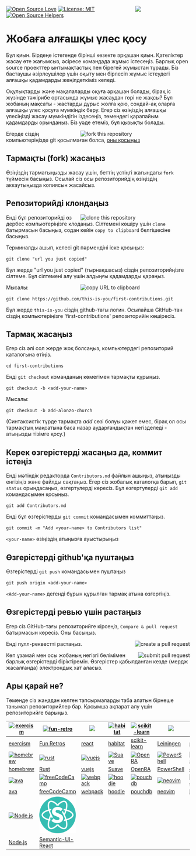 [![Open Source Love](https://badges.frapsoft.com/os/v1/open-source.svg?v=103)](https://github.com/ellerbrock/open-source-badges/)
[<img align="right" width="150" src="https://firstcontributions.github.io/assets/Readme/join-slack-team.png">](https://firstcontributors.slack.com/)
[![License: MIT](https://img.shields.io/badge/License-MIT-green.svg)](https://opensource.org/licenses/MIT)
[![Open Source Helpers](https://www.codetriage.com/roshanjossey/first-contributions/badges/users.svg)](https://www.codetriage.com/roshanjossey/first-contributions)

# Жобаға алғашқы үлес қосу

Бұл қиын. Бірдеңе істегенде бірінші кезекте әрқашан қиын. Қателіктер жасау өте жағымсыз, әсіресе командада жұмыс істесеңіз. Барлық open source проекттер ынтымақтастық пен бірегей жұмыстан тұрады. Біз бастаушы әзірлеушілер үшін оқыту мен бірлесіп жұмыс істеудегі алғашқы қадамдарды жеңілдеткіміз келеді.

Оқулықтарды және мақалаларды оқуға әрқашан болады, бірақ іс жүзінде тәжірибе ортасында жұмыс жасаудан гөрі не жақсы? Бұл жобаның мақсаты - жастарды дұрыс жолға қою, сондай-ақ оларға алғашқы үлес қосуға мүмкіндік беру. Егер сіз өзіңіздің алғашқы үлесіңізді жасау мүмкіндігін іздесеңіз, төмендегі қарапайым қадамдарды орындаңыз. Біз уәде етеміз, бұл қызықты болады.

<img align="right" width="300" src="https://firstcontributions.github.io/assets/Readme/fork.png" alt="fork this repository" />


Егерде сіздің компьютеріңізде git қосылмаған болса, [ оны қосыңыз ]( https://help.github.com/articles/set-up-git/ )

## Тармақты (fork) жасаңыз

Өзіңіздің тармағыңызды жасау үшін, беттің үстіңгі жағындағы `fork` түймесін басыңыз. Осылай сіз осы репозиторийдің өзіңіздің аккаутыңызда копиясын жасайсыз.

## Репозиторийді клондаңыз

<img align="right" width="300" src="https://firstcontributions.github.io/assets/Readme/clone.png" alt="clone this repository" />

Енді бұл репозиторийді өз дербес компьютеріңізге клодаңыз. Сілтемені көшіру үшін `clone` батырмасын басыңыз, содан кейін `copy to clipboard` белгішесіне басыңыз.

Терминалды ашып, келесі git пәрмендіні іске қосыңыз:

```
git clone "url you just copied"
```
Бұл жерде "url you just copied" (тырнақшасыз) сіздің репозиторийңізге сілтеме. Бұл сілтемені алу үшін алдыңғы қадамдарды қараңыз.

<img align="right" width="300" src="https://firstcontributions.github.io/assets/Readme/copy-to-clipboard.png" alt="copy URL to clipboard" />

Мысалы:
```
git clone https://github.com/this-is-you/first-contributions.git
```
Бұл жерде `this-is-you` сіздің github-тағы логин. Осылайша GitHub-тан сіздің компьютеріңізге 'first-contributions' репозиторийін көшіресіз.

## Тармақ жасаңыз

Егер сіз әлі сол жерде жоқ болсаңыз, компьютердегі репозиторий каталогына өтіңіз.

```
cd first-contributions
```
Енді `git checkout` команданың көмегімен тармақты құрыңыз.

```
git checkout -b <add-your-name>
```

Мысалы:
```
git checkout -b add-alonzo-church
```
(Синтаксистік түрде тармақта *add* сөзі болуы қажет емес, бірақ ол осы тармақтың мақсатына баса назар аударғандықтан негізделеді - атыңызды тізімге қосу.)

## Керек өзгерістерді жасаңыз да, коммит істеңіз

Енді мәтіндік редакторда `Contributors.md` файлын ашыңыз, атыңызды енгізіңіз және файлды сақтаңыз. Егер сіз жобалық каталогқа барып, `git status` орындасаңыз, өзгертулерді көресіз. Бұл өзгертулерді `git add` командасымен қосыңыз.

```
git add Contributors.md
```

Енді бұл өзгерістерды `git commit` командасымен коммиттаңыз.

```
git commit -m "Add <your-name> to Contributors list"
```
`<your-name>` өзіңіздің атыңызға ауыстырыңыз

## Өзгерістерді github'қа пуштаңыз

Өзгерістерді `git push` командасымен пуштаңыз
```
git push origin <add-your-name>
```
`<Add-your-name>` дегенді бұрын құрылған тармақ атына өзгертіңіз.

## Өзгерістерді ревью үшін растаңыз

Егер сіз GitHub-тағы репозиторийге кірсеңіз, `Compare & pull request` батырмасын көресіз. Оны басыңыз.

<img style="float: right;" src="https://firstcontributions.github.io/assets/Readme/compare-and-pull.png" alt="create a pull request" />

Енді пулл-реквестті растаңыз.

<img style="float: right;" src="https://firstcontributions.github.io/assets/Readme/submit-pull-request.png" alt="submit pull request" />

Көп ұзамай мен осы жобаның негізгі бөлімімен барлық өзгерістерді біріктіремін. Өзгерістер қабылданған кезде (мердж жасалғанда) электрондық хат аласыз.

## Ары қарай не?

Төменде сіз жаңадан келген тапсырмаларды таба алатын бірнеше танымал репозиторийлер бар. Қосымша ақпарат алу үшін репозиторийге барыңыз.

| [![exercism](https://avatars2.githubusercontent.com/u/5624255?v=3&s=100)](https://github.com/exercism/exercism.io/issues?q=is%3Aopen+is%3Aissue+label%3A%22good+first+patch%22) | [![fun-retro](https://avatars3.githubusercontent.com/u/15913975?v=3&s=100)](https://github.com/funretro/distributed/issues?q=is%3Aopen+is%3Aissue+label%3Abeginner-friendly)                                                       | [<img width="100" src="https://cdn.worldvectorlogo.com/logos/react.svg">](https://github.com/facebook/react/issues?q=is%3Aopen+is%3Aissue+label%3A%22good+first+bug%22)                       | [![habitat](https://avatars1.githubusercontent.com/u/18171698?v=3&s=100)](https://github.com/habitat-sh/habitat/issues?q=is%3Aopen+is%3Aissue+label%3AEasy)         | [![scikit-learn](https://avatars0.githubusercontent.com/u/365630?v=3&s=100)](https://github.com/scikit-learn/scikit-learn/issues?q=is%3Aopen+is%3Aissue+label%3AEasy)      | [<img width="100" src="https://camo.githubusercontent.com/0f302c808c8457f6460913e33aed3478124612c2/687474703a2f2f6c65696e696e67656e2e6f72672f696d672f6c65696e696e67656e2e6a7067">](https://github.com/technomancy/leiningen/issues?q=is%3Aopen+is%3Aissue+label%3ANewbie) | [<img width="100" src="https://images.plot.ly/plotly-documentation/thumbnail/numpy-logo.jpg">](https://github.com/numpy/numpy/issues?q=is%3Aopen+is%3Aissue+label%3A%22Easy+Fix%22)          | [![elasticsearch](https://avatars2.githubusercontent.com/u/6764390?v=3&s=100)](https://github.com/elastic/elasticsearch/issues?q=is%3Aopen+is%3Aissue+label%3A%22low+hanging+fruit%22) |
| ------------------------------------------------------------------------------------------------------------------------------------------------------------------------------- | ---------------------------------------------------------------------------------------------------------------------------------------------------------------------------------------------------------------------------------- | --------------------------------------------------------------------------------------------------------------------------------------------------------------------------------------------- | ------------------------------------------------------------------------------------------------------------------------------------------------------------------- | -------------------------------------------------------------------------------------------------------------------------------------------------------------------------- | ------------------------------------------------------------------------------------------------------------------------------------------------------------------------------------------------------------------------------------------------------------------------- | -------------------------------------------------------------------------------------------------------------------------------------------------------------------------------------------- | -------------------------------------------------------------------------------------------------------------------------------------------------------------------------------------- |
| [exercism](https://github.com/exercism/exercism.io/issues?q=is%3Aopen+is%3Aissue+label%3A%22good+first+patch%22)                                                                | [Fun Retros](https://github.com/funretro/distributed/issues?q=is%3Aopen+is%3Aissue+label%3Abeginner-friendly)                                                                                                                      | [react](https://github.com/facebook/react/issues?q=is%3Aopen+is%3Aissue+label%3A%22good+first+bug%22)                                                                                         | [habitat](https://github.com/habitat-sh/habitat/issues?q=is%3Aopen+is%3Aissue+label%3AEasy)                                                                         | [scikit-learn](https://github.com/scikit-learn/scikit-learn/issues?q=is%3Aopen+is%3Aissue+label%3AEasy)                                                                    | [Leiningen](https://github.com/technomancy/leiningen/issues?q=is%3Aopen+is%3Aissue+label%3ANewbie)                                                                                                                                                                        | [numpy](https://github.com/numpy/numpy/issues?q=is%3Aopen+is%3Aissue+label%3A%22Easy+Fix%22)                                                                                                 | [elasticsearch](https://github.com/elastic/elasticsearch/issues?q=is%3Aopen+is%3Aissue+label%3A%22low+hanging+fruit%22)                                                                |
| [![homebrew](https://avatars2.githubusercontent.com/u/1503512?v=3&s=100)](https://github.com/Homebrew/brew/issues?q=is%3Aopen+is%3Aissue+label%3A%22help+wanted%22)             | [![rust](https://avatars1.githubusercontent.com/u/5430905?v=3&s=100)](https://github.com/rust-lang/rust/issues?q=is%3Aopen+is%3Aissue+label%3AE-easy)                                                                              | [![vuejs](https://avatars1.githubusercontent.com/u/6128107?v=3&s=100)](https://github.com/vuejs/vue/issues?q=is%3Aopen+is%3Aissue+label%3A%22contribution+welcome%22)                         | [![Suave](https://avatars2.githubusercontent.com/u/5822862?v=3&s=100)](https://github.com/SuaveIO/suave/issues?q=is%3Aopen+is%3Aissue+label%3Ahardness-easy)        | [![OpenRA](https://avatars3.githubusercontent.com/u/409046?v=3&s=100)](https://github.com/OpenRA/OpenRA/issues?q=is%3Aopen+is%3Aissue+label%3AEasy)                        | [![PowerShell](https://avatars0.githubusercontent.com/u/11524380?v=3&s=100)](https://github.com/powershell/powershell/issues?q=is%3Aopen+is%3Aissue+label%3AUp-for-Grabs)                                                                                                 | [![coala](https://avatars2.githubusercontent.com/u/10620750?v=3&s=100)](https://github.com/coala/coala/issues?q=is%3Aopen+is%3Aissue+label%3Adifficulty%2Flow+label%3Adifficulty%2Fnewcomer) | [![moment](https://avatars2.githubusercontent.com/u/4129662?v=3&s=100)](https://github.com/moment/moment/issues?q=is%3Aopen+is%3Aissue+label%3AUp-For-Grabs)                           |
| [homebrew](https://github.com/Homebrew/brew/issues?q=is%3Aopen+is%3Aissue+label%3A%22help+wanted%22)                                                                            | [Rust](https://github.com/rust-lang/rust/issues?q=is%3Aopen+is%3Aissue+label%3AE-easy)                                                                                                                                             | [vuejs](https://github.com/vuejs/vue/issues?q=is%3Aopen+is%3Aissue+label%3A%22contribution+welcome%22)                                                                                        | [Suave](https://github.com/SuaveIO/suave/issues?q=is%3Aopen+is%3Aissue+label%3Ahardness-easy)                                                                       | [OpenRA](https://github.com/OpenRA/OpenRA/issues?q=is%3Aopen+is%3Aissue+label%3AEasy)                                                                                      | [PowerShell](https://github.com/powershell/powershell/issues?q=is%3Aopen+is%3Aissue+label%3AUp-for-Grabs)                                                                                                                                                                 | [coala](https://github.com/coala/coala/issues?q=is%3Aopen+is%3Aissue+label%3Adifficulty%2Flow+label%3Adifficulty%2Fnewcomer)                                                                 | [moment](https://github.com/moment/moment/issues?q=is%3Aopen+is%3Aissue+label%3AUp-For-Grabs)                                                                                          |
| [![ava](https://avatars0.githubusercontent.com/u/8527916?v=3&s=100)](https://github.com/avajs/ava/issues?q=is%3Aopen+is%3Aissue+label%3A%22good+for+beginner%22)                | [![freeCodeCamp](https://avatars0.githubusercontent.com/u/9892522?v=3&s=100)](https://github.com/freeCodeCamp/freeCodeCamp/issues?q=is%3Aopen+is%3Aissue+label%3Afirst-timers-only)                                                | [![webpack](https://avatars3.githubusercontent.com/u/2105791?v=3&s=100)](https://github.com/webpack/webpack/issues?q=is%3Aopen+is%3Aissue+label%3A%22D1%3A+Easy+%28Contrib.+Difficulty%29%22) | [![hoodie](https://avatars1.githubusercontent.com/u/1888826?v=3&s=100)](https://github.com/hoodiehq/hoodie/issues?q=is%3Aopen+is%3Aissue+label%3Afirst-timers-only) | [![pouchdb](https://avatars3.githubusercontent.com/u/3406112?v=3&s=100)](https://github.com/pouchdb/pouchdb/issues?q=is%3Aopen+is%3Aissue+label%3A%22first+timers+only%22) | [![neovim](https://avatars0.githubusercontent.com/u/6471485?v=3&s=100)](https://github.com/neovim/neovim/issues?q=is%3Aopen+is%3Aissue+label%3Aentry-level)                                                                                                               | [![babel](https://avatars2.githubusercontent.com/u/9637642?v=3&s=100)](https://github.com/babel/babel/issues?q=is%3Aopen+is%3Aissue+label%3Abeginner-friendly)                               | [<img width="100" src="https://github.com/adobe/brackets/blob/gh-pages/images/brackets_128.png?raw=true">](https://github.com/adobe/brackets/labels/Starter%20bug)                     |
| [ava](https://github.com/avajs/ava/issues?q=is%3Aopen+is%3Aissue+label%3A%22good+for+beginner%22)                                                                               | [freeCodeCamp](https://github.com/freeCodeCamp/freeCodeCamp/issues?q=is%3Aopen+is%3Aissue+label%3Afirst-timers-only)                                                                                                               | [webpack](https://github.com/webpack/webpack/issues?q=is%3Aopen+is%3Aissue+label%3A%22D1%3A+Easy+%28Contrib.+Difficulty%29%22)                                                                | [hoodie](https://github.com/hoodiehq/hoodie/issues?q=is%3Aopen+is%3Aissue+label%3Afirst-timers-only)                                                                | [pouchdb](https://github.com/pouchdb/pouchdb/issues?q=is%3Aopen+is%3Aissue+label%3A%22first+timers+only%22)                                                                | [neovim](https://github.com/neovim/neovim/issues?q=is%3Aopen+is%3Aissue+label%3Aentry-level)                                                                                                                                                                              | [babel](https://github.com/babel/babel/issues?q=is%3Aopen+is%3Aissue+label%3Abeginner-friendly)                                                                                              | [brackets](https://github.com/adobe/brackets/labels/Starter%20bug)                                                                                                                     |
| [![Node.js](https://avatars1.githubusercontent.com/u/9950313?v=3&s=100)](https://github.com/nodejs/node/issues?q=is%3Aissue+is%3Aopen+label%3A%22good+first+contribution%22)    | [<img width="100" src="https://github.com/Semantic-Org/Semantic-UI-React/raw/master/docs/public/logo.png">](https://github.com/Semantic-Org/Semantic-UI-React/issues?q=is%3Aissue+is%3Aopen+label%3A%22good+first+contribution%22) |
| [Node.js](https://github.com/nodejs/node/issues?q=is%3Aissue+is%3Aopen+label%3A%22good+first+contribution%22)                                                                   | [Semantic-UI-React](https://github.com/Semantic-Org/Semantic-UI-React/issues?q=is%3Aissue+is%3Aopen+label%3A%22good+first+contribution%22)                                                                                         |

